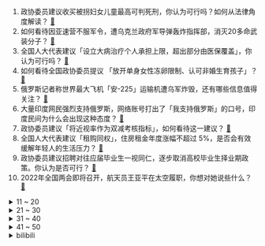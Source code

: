 1. 政协委员建议收买被拐妇女儿童最高可判死刑，你认为可行吗？如何从法律角度解读？ [:link:](https://www.zhihu.com/question/520005553)
2. 如何看待因亚速营不服军令，遭乌克兰政府军导弹轰炸指挥部，消灭20多命武装分子？ [:link:](https://www.zhihu.com/question/520045402)
3. 全国人大代表建议「设立大病治疗个人承担上限，超出部分由医保覆盖」，你认为可行吗？ [:link:](https://www.zhihu.com/question/519790091)
4. 如何看待全国政协委员提议 「放开单身女性冻卵限制、认可非婚生育孩子」？ [:link:](https://www.zhihu.com/question/519578796)
5. 俄罗斯记者称世界最大飞机「安-225」运输机遭乌军炸毁，还有哪些信息值得关注？ [:link:](https://www.zhihu.com/question/520001831)
6. 大量印度网民强烈支持俄罗斯，网络账号打出了「我支持俄罗斯」的口号，印度民间为什么会出现这种态度？ [:link:](https://www.zhihu.com/question/519737512)
7. 政协委员建议「将近视率作为双减考核指标」，如何看待这一建议？ [:link:](https://www.zhihu.com/question/519764449)
8. 全国人大代表建议「租购同权」，住房租金年度涨幅不超过 5%，是否会有效缓解年轻人的生活压力？ [:link:](https://www.zhihu.com/question/519980424)
9. 政协委员建议招聘对往应届毕业生一视同仁，逐步取消高校毕业生择业期政策。你认为是否可行？ [:link:](https://www.zhihu.com/question/519759393)
10. 2022年全国两会即将召开，航天员王亚平在太空履职，你想对她说些什么？ [:link:](https://www.zhihu.com/question/519755710)
<details>
<summary>11 ~ 20</summary>

11. 如何看待乌克兰副总理再次喊话各大游戏厂商暂停俄罗斯业务，腾讯被点名？各家会实施制裁吗？ [:link:](https://www.zhihu.com/question/520017375)
12. 全国政协委员白岩松建议「研判启动老年就业市场，采用自愿原则延迟退休」，有哪些信息值得关注？ [:link:](https://www.zhihu.com/question/519962287)
13. 如何评价人大代表建议取消醉驾入刑? [:link:](https://www.zhihu.com/question/519930506)
14. 如何看待上海一家餐厅推出2000多中餐omakase，被喷智商税，而日料大家就觉得正常？ [:link:](https://www.zhihu.com/question/519931791)
15. 国际肿瘤互助组织宣布对俄进行制裁，如何评价这种行为？对俄罗斯肿瘤病人将产生哪些影响？ [:link:](https://www.zhihu.com/question/519966142)
16. 乌克兰政府是不是买办政府和傀儡政府？ [:link:](https://www.zhihu.com/question/519831317)
17. 对面开了远光灯，导致我撞死了同方向的行人，我需要负全责吗？ [:link:](https://www.zhihu.com/question/518862438)
18. 俄罗斯国防部确认扎波罗热核电站已经被俄罗斯军方控制，释放了哪些信号？ [:link:](https://www.zhihu.com/question/520005112)
19. 乌克兰总统泽连斯基表示自己仍身处基辅，目前当地情况是怎样的？ [:link:](https://www.zhihu.com/question/520122339)
20. 如何看待政协委员建议将牺牲个人发展纳入离婚经济补偿？为家庭牺牲事业更多一方离婚时应获得补偿吗？ [:link:](https://www.zhihu.com/question/519953297)
</details>
<details>
<summary>21 ~ 30</summary>

21. 俄国家航天集团公司总经理称「俄停止向美国提供火箭发动机」，将产生哪些影响？ [:link:](https://www.zhihu.com/question/519836849)
22. 孩子第二天去幼儿园，哭得挺厉害，然后被老师抱进去的，应不应该 9 点左右微信让老师发几张照片看看情况？ [:link:](https://www.zhihu.com/question/519534108)
23. 孩子快两岁了，特别嚣张，谁都敢打，说也不听，我应该怎么去正确引导他？ [:link:](https://www.zhihu.com/question/513729289)
24. 俄罗斯怎么跟乌克兰打的有来有回的，本来还以为以毛熊的实力速推的，是我的认识错了吗? [:link:](https://www.zhihu.com/question/518934925)
25. LPL 春季赛 Care 首秀表现亮眼，FPX 2:1 BLG，如何评价这场比赛？ [:link:](https://www.zhihu.com/question/520047483)
26. 为什么有人呼吁互联网打工人不要下班后去健身房运动，说会让疲惫的身体更累…这说法靠谱吗? [:link:](https://www.zhihu.com/question/519018868)
27. 为什么俄罗斯不进攻利沃夫彻底切断乌克兰外援？ [:link:](https://www.zhihu.com/question/519530215)
28. 基民半个月亏掉 300 天收益，导致亏点的原因是什么？ [:link:](https://www.zhihu.com/question/519812330)
29. 工信部敦促整改「不下载App就不让看全文」，这会带来哪些影响？平时上网你都遇到过哪些「霸王条款」？ [:link:](https://www.zhihu.com/question/519960934)
30. 现在有男朋友，而且是一个大学的，但是前任突然联系我，有和好的意思，我也没有完全放下，怎么办？ [:link:](https://www.zhihu.com/question/519788822)
</details>
<details>
<summary>31 ~ 40</summary>

31. 为什么 2022 年还有麒麟芯片机器上市，华为究竟还有多少芯片？ [:link:](https://www.zhihu.com/question/519163671)
32. 3 月 3 日上海本土新增 2 例确诊病例和 14 例无症状感染者，目前上海防疫情况如何？ [:link:](https://www.zhihu.com/question/519942634)
33. 杨振宁获《感动中国》年度人物，如何评价他对中国以及科学界的贡献？ [:link:](https://www.zhihu.com/question/519896455)
34. LPL 春季赛「萧炎」狂风向前被秒，V5 0:2 不敌 JDG，如何评价这场比赛？ [:link:](https://www.zhihu.com/question/519985349)
35. 如何看待 CDPR 将停止向俄罗斯与白俄罗斯销售游戏，《巫师 3》《赛博朋克 2077》出现大量差评？ [:link:](https://www.zhihu.com/question/519908309)
36. 第一次心动的人，没有走在一起，是你的遗憾吗？ [:link:](https://www.zhihu.com/question/516680551)
37. 人大代表建议「禁止未成年人网游，所有网络游戏开发者必须强制设置人脸识别登陆」，如何看待这一建议？ [:link:](https://www.zhihu.com/question/520050449)
38. 3 月 4 日青岛莱西发现 3 例新冠肺炎确诊病例，目前情况如何？ [:link:](https://www.zhihu.com/question/520075206)
39. 张三丰 90 岁时，门下弟子只有武当七侠属于一流高手，为什么可以跟少林派平起平坐？ [:link:](https://www.zhihu.com/question/519568349)
40. 有哪些好看的古言? [:link:](https://www.zhihu.com/question/514760759)
</details>
<details>
<summary>41 ~ 50</summary>

41. 孩子作业没完成，老师让家长马上去办公室陪着孩子写怎么办？ [:link:](https://www.zhihu.com/question/519738999)
42. 请问大三要是考教资的话，前期有必要报辅导吗？ [:link:](https://www.zhihu.com/question/519535437)
43. 如何看待雷军建议针对新能源汽车大功率快充要加速普及，对于新能源汽车发展以及用户痛点，你还有哪些建议？ [:link:](https://www.zhihu.com/question/519960980)
44. 孕前检查需要做哪些项目，有什么注意事项？ [:link:](https://www.zhihu.com/question/485458155)
45. 上错车和错过车哪个更令人遗憾呢？ [:link:](https://www.zhihu.com/question/518844169)
46. 上了高一没有心思学习，现在年级倒数，被老师看不起，我不想读了，但家人想让我读完高三还有读下去的必要吗？ [:link:](https://www.zhihu.com/question/519389070)
47. 如何评价综艺《大侦探 7》第 4 案《糖水风暴》？ [:link:](https://www.zhihu.com/question/519772186)
48. 小户型装修有什么需要注意的地方？ [:link:](https://www.zhihu.com/question/24785230)
49. 如何看待目前国内「隐私计算」行业现状，市场发展有哪些趋势？ [:link:](https://www.zhihu.com/question/519824410)
50. 你的遗憾是怎么释怀的呢？ [:link:](https://www.zhihu.com/question/518560883)
</details><details>
<summary>bilibili</summary>

1. 《灭族之恨》 [:link:](//www.bilibili.com/video/BV17T4y1S7v4)
2. 因为不想做电信诈骗！我差点被卖了器官！ [:link:](//www.bilibili.com/video/BV1LL411N7up)
3. 花半个月煲一锅饭，我只吃一勺好不好。。 [:link:](//www.bilibili.com/video/BV1tq4y1477g)
4. 大批解放军凌晨4点从天而降！ [:link:](//www.bilibili.com/video/BV11Z4y167Yh)
5. 原来星爷的美人鱼没有骗人，艺术源于生活 [:link:](//www.bilibili.com/video/BV1aR4y1574z)
6. 当你看到它，恭喜你的经济实力被大数据认可了 [:link:](//www.bilibili.com/video/BV1n3411j7TY)
7. 当代年轻人的奶茶文化 [:link:](//www.bilibili.com/video/BV1or4y1z7zX)
8. 西宁野生动物园：中国唯一能看到兔狲的动物园 [:link:](//www.bilibili.com/video/BV1ZY411G7UT)
9. 在东北千万不要一个人点菜！1斤锅包肉直接干懵我了… [:link:](//www.bilibili.com/video/BV1PF411b7Z4)
10. 想不明白，动画有什么好看的 [:link:](//www.bilibili.com/video/BV1nb4y1x7pY)
<details>
<summary>11 ~ 20</summary>

11. 疯了！好吃到疯了！【会爆汁的香脆鸡蛋】非常哇塞！ [:link:](//www.bilibili.com/video/BV1yR4y1575Y)
12. 预算138吃第一红烧肉，却花2680买鲍鱼？！【为毛这么鼎02-逸道】 [:link:](//www.bilibili.com/video/BV1JR4y1G7x9)
13. 【寻昼行动】全网首杀  33级大骑士领酒吧街   夜半人眠烛火闪 昼起似梦废墟燃 [:link:](//www.bilibili.com/video/BV1zm4y1R7g1)
14. 非洲的赌债应该怎么还？【奇葩小国34】 [:link:](//www.bilibili.com/video/BV1Ha411h7pK)
15. 【恋 爱 中 的 女 人 潜 力 能 有 多 大 ？】 [:link:](//www.bilibili.com/video/BV1nL411N7FV)
16. 为了学生，八旬奶奶卖5角钱早餐，27年不涨价！ [:link:](//www.bilibili.com/video/BV1Vq4y147wf)
17. 中国长城到底有没有用？是外国人口中的马奇诺防线吗？ [:link:](//www.bilibili.com/video/BV1wm4y1d7By)
18. 恒河边上的柠檬水 [:link:](//www.bilibili.com/video/BV13T4y1S7S9)
19. Kizuna AI The Last Live “hello, world 2022” [:link:](//www.bilibili.com/video/BV1mS4y167M7)
20. 我和我的怨种朋友 [:link:](//www.bilibili.com/video/BV11P4y1c7AB)
</details>
<details>
<summary>21 ~ 30</summary>

21. 唐僧说：灭佛方可救世！黑神话前世《斗战神》讲了个什么故事？沙僧成内鬼，小白龙性别反转！03 [:link:](//www.bilibili.com/video/BV1dr4y1z7X4)
22. 美式霸凌，但是是小学老师版 [:link:](//www.bilibili.com/video/BV14b4y1x74b)
23. 我花了100英镑让英国政界大咖给中国偶像庆生，会发生什么 [:link:](//www.bilibili.com/video/BV12a411874M)
24. 你认我做大哥，我教你剪头发。 [:link:](//www.bilibili.com/video/BV1yu411D76G)
25. 我的世界1:1还原青青草原（关于我用一个月还原了青青草原这件事） [:link:](//www.bilibili.com/video/BV1Qi4y1y74g)
26. 男生改造9㎡梦幻房间，电竞娱乐 家庭影院 智能家居 手办柜 一样不少！ [:link:](//www.bilibili.com/video/BV1cm4y1d7LU)
27. 【卢克文工作室】俄乌战争阶段性总结（上）：能省则省的俄罗斯军队，究竟有哪些战略打法？ [:link:](//www.bilibili.com/video/BV1Br4y1z716)
28. 核磁共振为何知道 [:link:](//www.bilibili.com/video/BV1di4y1y7au)
29. 【追光者】他穿着5块钱的背心，却干着上亿元的项目...... [:link:](//www.bilibili.com/video/BV19F411t7vZ)
30. 「官方发布」成都集团 2022 CYPHER [:link:](//www.bilibili.com/video/BV15Y411G7UT)
</details>
<details>
<summary>31 ~ 40</summary>

31. 【儿童测谎仪】笑晕了，你会飞吗，我不会，毕 响了，小女孩肯定很委屈吧 [:link:](//www.bilibili.com/video/BV1JZ4y1C74m)
32. 滴！七命刻晴体验卡 [:link:](//www.bilibili.com/video/BV1Ha411h7yG)
33. 别瞎踢，你不知道草里藏着啥玩意 [:link:](//www.bilibili.com/video/BV1yP4y1c7CC)
34. 【花滑运动员千金】太棒了！我有100万粉丝了 [:link:](//www.bilibili.com/video/BV1p34y1k7wL)
35. 中国网友买爆俄罗斯国家馆商品，店方：朋友理性啊！ [:link:](//www.bilibili.com/video/BV1pa411h76E)
36. 法国记者证实乌克兰政府轰炸平民 [:link:](//www.bilibili.com/video/BV15341157ko)
37. 【王老菊】岗前培训！ | 艾尔登法环EP.03 [:link:](//www.bilibili.com/video/BV18b4y1x7nr)
38. 俄罗斯的猫片太豪横了！符合国情 [:link:](//www.bilibili.com/video/BV1h34y1k7Z7)
39. 河南小伙撤离乌克兰时身上没现金了，同胞大哥直接给他4000，自己只留1000 [:link:](//www.bilibili.com/video/BV1KL411N7JH)
40. 半夜三更大骗子在车底痛苦的唱恋爱循环？ [:link:](//www.bilibili.com/video/BV1aR4y157xk)
</details>
<details>
<summary>41 ~ 50</summary>

41. 【原神手书】  甘雨：让子弹飞会   【耗时一千小时】 [:link:](//www.bilibili.com/video/BV1j34y1k7G8)
42. 一点善意，点亮了男孩的人生。寄宿在《脑壳上的种子》 [:link:](//www.bilibili.com/video/BV1EZ4y1C7pU)
43. 买了台可以开到几千公里外的遥控车。震撼我妈1万年！ [:link:](//www.bilibili.com/video/BV1oF411t71H)
44. （这也能解说？！）史上最燃的陀螺争霸赛！【第一期】 [:link:](//www.bilibili.com/video/BV1DS4y167wc)
45. 情侣宿舍楼下吵架室友解说全程之她逃他追，他们都插翅难飞 [:link:](//www.bilibili.com/video/BV18T4y1S7Ti)
46. 影视级倒放挑战！二创《信条》短片，电影里的时空逆转是如何实现的？ [:link:](//www.bilibili.com/video/BV1sR4y157iA)
47. 【医学博士】5min祛痘，立竿见影 I 人人适用的祛痘、护肤大法 [:link:](//www.bilibili.com/video/BV18u411D7b7)
48. 【随机演奏】任意连麦 让网友点歌 #1 [:link:](//www.bilibili.com/video/BV15341157da)
49. 一笑入魂！盘点影视剧中的经典笑容！ [:link:](//www.bilibili.com/video/BV1NL4y1375W)
50. 车顶帐篷换房车，终于有了自己的小家 [:link:](//www.bilibili.com/video/BV15U4y1f7Yt)
</details>
<details>
<summary>51 ~ 60</summary>

51. 《原神》EP - 浮岳映虹之波 [:link:](//www.bilibili.com/video/BV1ML411N7hm)
52. 七七生日快乐！ [:link:](//www.bilibili.com/video/BV1mb4y1x7uc)
53. 【人类迷惑行为】114 老师来啦~在你后面 [:link:](//www.bilibili.com/video/BV12i4y1y7C7)
54. 《说了也是零卡》 [:link:](//www.bilibili.com/video/BV1kY411G7bA)
55. 南方人不要一个人去吃东北菜，但雪衣豆沙实在太香了！无广试吃员 [:link:](//www.bilibili.com/video/BV1JZ4y1C7HD)
56. 大家好，我是杨雪，我来啦！ [:link:](//www.bilibili.com/video/BV1EL411N7Q8)
57. 当学校不让老师带手机时 [:link:](//www.bilibili.com/video/BV1FL411N7Jq)
58. 在美国挖钻石可以发财吗？实拍挖矿一天可以赚多少钱! [:link:](//www.bilibili.com/video/BV19U4y1Z7H1)
59. 【原神】你 们 真 不 比 策 划 善 良 [:link:](//www.bilibili.com/video/BV1u341157Kc)
60. 当了一年虚拟主播，我开了家公司 [:link:](//www.bilibili.com/video/BV1TF411b73e)
</details>
<details>
<summary>61 ~ 70</summary>

61. 《面试黑话翻译官》 [:link:](//www.bilibili.com/video/BV1XF411t74M)
62. 《 出 大 事 了 》 [:link:](//www.bilibili.com/video/BV1K341157az)
63. 还以为是毒液呢 [:link:](//www.bilibili.com/video/BV1ub4y1x7GV)
64. 河南开在小学门口二三十年的“爆香辣炸鸡”，40多一只，料子太多拌鞋底都香 [:link:](//www.bilibili.com/video/BV1rb4y1x75T)
65. 英国人第一次听周杰伦神级唱腔《以父之名》 [:link:](//www.bilibili.com/video/BV1au411D7nE)
66. 又见“野性消费”！据说这些卖空的俄罗斯特产预售都排到两个月后！ [:link:](//www.bilibili.com/video/BV1b34y1k73w)
67. 不给妈妈亲亲的小猫咪要被扔出去流浪了 [:link:](//www.bilibili.com/video/BV1H341157sD)
68. 去年，我们恰了多少饭？ [:link:](//www.bilibili.com/video/BV1JF411b7y8)
69. 大 学 生 沉 浸 式 破 防 [:link:](//www.bilibili.com/video/BV12q4y1x7q5)
70. 一句话回怼道德绑架！ [:link:](//www.bilibili.com/video/BV18i4y127Fz)
</details>
<details>
<summary>71 ~ 80</summary>

71. 已婚男人能敷衍到什么程度？心中无女人，拔刀自然神！ [:link:](//www.bilibili.com/video/BV1Kq4y147vs)
72. 600万人死亡真相：人口普查、希特勒和美国企业 [:link:](//www.bilibili.com/video/BV1tS4y1671r)
73. 这本料理书，花了帅小伙30天才预约到，按照书里方法料理真的好吃吗？ [:link:](//www.bilibili.com/video/BV1EZ4y1C7PW)
74. 蜜汁起跑姿势 [:link:](//www.bilibili.com/video/BV18b4y1x7X9)
75. 把膏药旗裹在脚上，俄G大兵太绝了 [:link:](//www.bilibili.com/video/BV1VR4y157BD)
76. 宿舍党打工人必囤速食合集！均价3元免煮即食！超高性价比！让我无限回购！ [:link:](//www.bilibili.com/video/BV1BY411G7CQ)
77. 川渝出租车文化！ [:link:](//www.bilibili.com/video/BV1dr4y1z7bT)
78. ⚠️千万不要做这些事！ [:link:](//www.bilibili.com/video/BV1Br4y1z7QG)
79. 经典中的经典，为了等她出现，痴情的我在寒风中站了两个小时。。。 [:link:](//www.bilibili.com/video/BV15L4y137f7)
80. 你可见过如此丧心病狂的游戏？ [:link:](//www.bilibili.com/video/BV1xq4y147jt)
</details>
<details>
<summary>81 ~ 90</summary>

81. 【原神】神工天巧 全自动懒人秘境 [:link:](//www.bilibili.com/video/BV1CY411G71A)
82. 冰上黑珍珠！唯一在冬奥会正赛完成单脚后空翻的人 [:link:](//www.bilibili.com/video/BV1Hq4y1474h)
83. 抚平岁月的温暖，眺望未来的期许~愿世间少一点荒诞，多一点光明，和平快回来！ [:link:](//www.bilibili.com/video/BV1oL411P7mP)
84. “世 界 本 就 浑 浊，罪 与 爱 同 歌” [:link:](//www.bilibili.com/video/BV1Jm4y1R7N9)
85. 大庆赶海，退潮后发现少见的大海葵藏在沙中，挖出来比胳膊还长 [:link:](//www.bilibili.com/video/BV1da41187jB)
86. 上缴一个印第安人头皮，美国政府奖励50-100美元…美国是怎样灭绝印第安人的？ [:link:](//www.bilibili.com/video/BV12Z4y167ZT)
87. 毛子的紫皮糖 [:link:](//www.bilibili.com/video/BV1Ga411h7f8)
88. 车臣首领隔空喊话乌克兰极右翼纳粹：千万别逃跑，我们快到了！ [:link:](//www.bilibili.com/video/BV1Y34y1k7Mu)
89. 算命先生 ：“ 你能去隔壁算吗？” [:link:](//www.bilibili.com/video/BV1CY411G7oA)
90. 一分钟挑战剔骨 [:link:](//www.bilibili.com/video/BV18i4y1y74Q)
</details>
<details>
<summary>91 ~ 100</summary>

91. 艾尔登法环刷魂攻略，10秒1w3，非金眼睛精英怪，前期就能来，能用弓就能刷，简单安逸！ [:link:](//www.bilibili.com/video/BV1234y1k7Qg)
92. 天玑8100前瞻上手：今年最强性价比芯片来了！ [:link:](//www.bilibili.com/video/BV1S44y1T7KX)
93. 三亚游排雷：惊现ins风“坟景房”！网红冲浪村海景房又小又脏，海滩遍地垃圾！ [:link:](//www.bilibili.com/video/BV1fu411D77z)
94. 【胡彦斌 × 不负人间】胡氏唱腔再现国风魅力，深情诠释济世化生 [:link:](//www.bilibili.com/video/BV1sr4y1z7VQ)
95. 新型诈骗手法 [:link:](//www.bilibili.com/video/BV1iP4y1c7Yw)
96. 我差点成为萌宠区UP主的魔幻经历 [:link:](//www.bilibili.com/video/BV1fZ4y1k7Vm)
97. 一个胖黑的工地男生的自我救赎 [:link:](//www.bilibili.com/video/BV1mP4y1c7oh)
98. 战斧大牛排，够贪吃你就来 [:link:](//www.bilibili.com/video/BV11L4y1M7Zk)
99. 你知道我为了这几个动作付出了多少吗？ [:link:](//www.bilibili.com/video/BV1MF411b7C2)
100. “是舞蹈救我于卑微和平庸之中” [:link:](//www.bilibili.com/video/BV1YL411T7To)
</details></details>